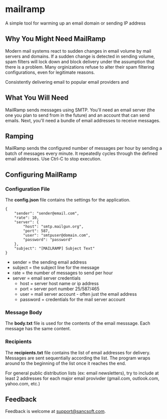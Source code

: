 # mailramp
A simple tool for warming up an email domain or sending IP address

## Why You Might Need MailRamp

Modern mail systems react to sudden changes in email volume by mail servers and domains. If a sudden change is detected in sending volume, spam filters will lock down and block delivery under the assumption that there is a problem.  Many orginizations refuse to alter their spam filtering configurations, even for legitimate reasons.

Consistently delivering email to popular email providers and 

## What You Will Need

MailRamp sends messages using SMTP. You'll need an email server (the one you plan to send from in the future) and an account that can send emails. Next, you'll need a bundle of email addresses to receive messages. 

## Ramping

MailRamp sends the configured number of messages per hour by sending a batch of messages every minute.  It repeatedly cycles through the defined email addresses.  Use Ctrl-C to stop execution.

## Configuring MailRamp

### Configuration File

The **config.json** file contains the settings for the application. 

```
{
    "sender": "sender@email.com",
    "rate": 10,
    "server": {
        "host": "smtp.mailgun.org",
        "port": 587,
        "user": "smtpuser@domain.com",
        "password": "password"
    },
    "subject": "[MAILRAMP] Subject Text"
}
```

* sender = the sending email address
* subject = the subject line for the message
* rate = the number of messages to send per hour
* server = email server credentials
  * host = server host name or ip address
  * port = server port number 25/587/465
  * user = mail server account - often just the email address
  * password = credentials for the mail server account

### Message Body

The **body.txt** file is used for the contents of the email messsage.  Each message has the same content.

### Recipients

The **recipients.txt** file contains the list of email addresses for delivery.  Messages are sent sequentially according the list.  The program wraps around to the beginning of the list once it reaches the end.  

For general public distribution lists (ex: email newsletters), try to include at least 2 addresses for each major email provivder (gmail.com, outlook.com, yahoo.com, etc.) 

## Feedback

Feedback is welcome at support@sancsoft.com.  





